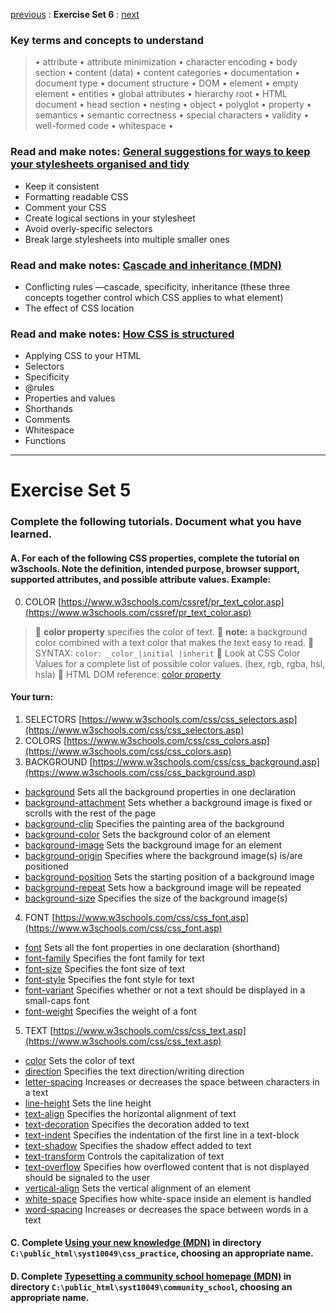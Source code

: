[previous](Set05.md) 
: **Exercise Set 6**
: [next](Set07.md)


### Key terms and concepts to understand
> &bull;  attribute &bull; attribute minimization &bull; character encoding &bull; body section &bull; content (data) &bull;  content categories &bull; documentation &bull; document type &bull;  document structure &bull; DOM &bull;  element &bull;  empty element &bull; entities &bull; global attributes &bull; hierarchy root &bull; HTML document &bull; head section &bull; nesting &bull; object &bull; polyglot &bull; property &bull; semantics &bull; semantic correctness &bull; special characters &bull; validity &bull; well-formed code &bull; whitespace &bull;  


### Read and make notes: [General suggestions for ways to keep your stylesheets organised and tidy](https://developer.mozilla.org/en-US/docs/Learn/CSS/Building_blocks/Organizing#Tips_to_keep_your_CSS_tidy)

- Keep it consistent
- Formatting readable CSS
- Comment your CSS
- Create logical sections in your stylesheet
- Avoid overly-specific selectors
- Break large stylesheets into multiple smaller ones

### Read and make notes: [Cascade and inheritance (MDN)](https://developer.mozilla.org/en-US/docs/Learn/CSS/Building_blocks/Cascade_and_inheritance)
- Conflicting rules &mdash;cascade, specificity, inheritance (these three concepts together control which CSS applies to what element)
- The effect of CSS location

### Read and make notes: [How CSS is structured](https://developer.mozilla.org/en-US/docs/Learn/CSS/First_steps/How_CSS_is_structured)
- Applying CSS to your HTML
- Selectors
- Specificity
- @rules
- Properties and values
- Shorthands
- Comments
- Whitespace
- Functions

---

# Exercise Set 5

### Complete the following tutorials. Document what you have learned.
 #### A. For each of the following CSS properties, complete the tutorial on w3schools.  Note the definition, intended purpose, browser support, supported attributes, and possible attribute values. Example:
0. COLOR [https://www.w3schools.com/cssref/pr_text_color.asp](https://www.w3schools.com/cssref/pr_text_color.asp)
> :memo: **color property** specifies the color of text.
> :memo: **note:** a background color combined with a text color that makes the text easy to read.
> :memo: SYNTAX: `color: _color_|initial |inherit`
> :memo: Look at CSS Color Values for a complete list of possible color values. (hex, rgb, rgba, hsl, hsla)
> :memo: HTML DOM reference: [color property](https://www.w3schools.com/jsref/prop_style_color.asp) 

#### Your turn:
1. SELECTORS [https://www.w3schools.com/css/css_selectors.asp](https://www.w3schools.com/css/css_selectors.asp)
2. COLORS [https://www.w3schools.com/css/css_colors.asp](https://www.w3schools.com/css/css_colors.asp)
3.  BACKGROUND [https://www.w3schools.com/css/css_background.asp](https://www.w3schools.com/css/css_background.asp)
 - [background](https://www.w3schools.com/cssref/css3_pr_background.asp) Sets all the background properties in one declaration
 - [background-attachment](https://www.w3schools.com/cssref/pr_background-attachment.asp) Sets whether a background image is fixed or scrolls with the rest of the page
 - [background-clip](https://www.w3schools.com/cssref/css3_pr_background-clip.asp) Specifies the painting area of the background
 - [background-color](https://www.w3schools.com/cssref/pr_background-color.asp) Sets the background color of an element
 - [background-image](https://www.w3schools.com/cssref/pr_background-image.asp) Sets the background image for an element
 - [background-origin](https://www.w3schools.com/cssref/css3_pr_background-origin.asp) Specifies where the background image(s) is/are positioned
 - [background-position](https://www.w3schools.com/cssref/pr_background-position.asp) Sets the starting position of a background image
 - [background-repeat](https://www.w3schools.com/cssref/pr_background-repeat.asp) Sets how a background image will be repeated
 - [background-size](https://www.w3schools.com/cssref/css3_pr_background-size.asp) Specifies the size of the background image(s) 

4. FONT [https://www.w3schools.com/css/css_font.asp](https://www.w3schools.com/css/css_font.asp)
 - [font](https://www.w3schools.com/cssref/pr_font_font.asp) Sets all the font properties in one declaration (shorthand)
 - [font-family](https://www.w3schools.com/cssref/pr_font_font-family.asp) Specifies the font family for text
 - [font-size](https://www.w3schools.com/cssref/pr_font_font-size.asp) Specifies the font size of text
 - [font-style](https://www.w3schools.com/cssref/pr_font_font-style.asp) Specifies the font style for text
 - [font-variant](https://www.w3schools.com/cssref/pr_font_font-variant.asp) Specifies whether or not a text should be displayed in a small-caps font
 - [font-weight](https://www.w3schools.com/cssref/pr_font_weight.asp) Specifies the weight of a font

5. TEXT [https://www.w3schools.com/css/css_text.asp](https://www.w3schools.com/css/css_text.asp)
 - [color](https://www.w3schools.com/cssref/pr_text_color.asp) Sets the color of text
 - [direction](https://www.w3schools.com/cssref/pr_text_direction.asp) Specifies the text direction/writing direction
 - [letter-spacing](https://www.w3schools.com/cssref/pr_text_letter-spacing.asp) Increases or decreases the space between characters in a text
 - [line-height](https://www.w3schools.com/cssref/pr_dim_line-height.asp) Sets the line height
 - [text-align](https://www.w3schools.com/cssref/pr_text_text-align.asp) Specifies the horizontal alignment of text
 - [text-decoration](https://www.w3schools.com/cssref/pr_text_text-decoration.asp) Specifies the decoration added to text
 - [text-indent](https://www.w3schools.com/cssref/pr_text_text-indent.asp) Specifies the indentation of the first line in a text-block
 - [text-shadow](https://www.w3schools.com/cssref/css3_pr_text-shadow.asp) Specifies the shadow effect added to text
 - [text-transform](https://www.w3schools.com/cssref/pr_text_text-transform.asp) Controls the capitalization of text
 - [text-overflow](https://www.w3schools.com/cssref/css3_pr_text-overflow.asp) Specifies how overflowed content that is not displayed should be signaled to the user
 - [vertical-align](https://www.w3schools.com/cssref/pr_pos_vertical-align.asp) Sets the vertical alignment of an element
 - [white-space](https://www.w3schools.com/cssref/pr_text_white-space.asp) Specifies how white-space inside an element is handled
 - [word-spacing](https://www.w3schools.com/cssref/pr_text_word-spacing.asp) Increases or decreases the space between words in a text



 #### C. Complete [Using your new knowledge (MDN)](https://developer.mozilla.org/en-US/docs/Learn/CSS/First_steps/Using_your_new_knowledge)  in directory `C:\public_html\syst10049\css_practice`, choosing an appropriate name.
 
  #### D. Complete [Typesetting a community school homepage (MDN)](https://developer.mozilla.org/en-US/docs/Learn/CSS/Styling_text/Typesetting_a_homepage)  in directory `C:\public_html\syst10049\community_school`, choosing an appropriate name.

